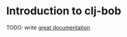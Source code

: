 # Introduction to clj-bob

TODO: write [great documentation](http://jacobian.org/writing/what-to-write/)
